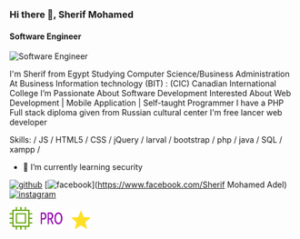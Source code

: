 ### Hi there 👋, Sherif Mohamed
#### Software Engineer
![Software Engineer](https://arturssmirnovs.github.io/github-profile-readme-generator/images/banner.png)

I'm Sherif from Egypt Studying Computer Science/Business Administration At Business Information technology (BIT) : (CIC) Canadian International College I’m Passionate About Software Development Interested About Web Development | Mobile Application | Self-taught Programmer I have a PHP Full stack diploma given from Russian cultural center I'm free lancer web developer


Skills:  / JS / HTML5 / CSS / jQuery / larval / bootstrap / php / java / SQL / xampp /

- 🌱 I’m currently learning security  


[<img src='https://cdn.jsdelivr.net/npm/simple-icons@3.0.1/icons/github.svg' alt='github' height='40'>](https://github.com/SherifMadel)  [<img src='https://cdn.jsdelivr.net/npm/simple-icons@3.0.1/icons/facebook.svg' alt='facebook' height='40'>](https://www.facebook.com/Sherif Mohamed Adel)  [<img src='https://cdn.jsdelivr.net/npm/simple-icons@3.0.1/icons/instagram.svg' alt='instagram' height='40'>](https://www.instagram.com/sherif.taha.28/)  

<a href='https://docs.github.com/en/developers'><img src='https://raw.githubusercontent.com/acervenky/animated-github-badges/master/assets/devbadge.gif' width='40' height='40'></a> <a href='https://github.com/pricing'><img src='https://raw.githubusercontent.com/acervenky/animated-github-badges/master/assets/pro.gif' width='40' height='40'></a> <a href='https://stars.github.com/'><img src='https://raw.githubusercontent.com/acervenky/animated-github-badges/master/assets/starbadge.gif' width='35' height='35'></a> 


